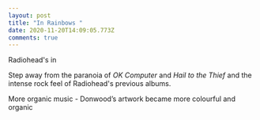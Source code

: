 ```yaml
---
layout: post
title: "In Rainbows "
date: 2020-11-20T14:09:05.773Z
comments: true
---
```

Radiohead's in

Step away from the paranoia of *OK Computer* and *Hail to the Thief* and the intense rock feel of Radiohead's previous albums.

More organic music - Donwood’s artwork became more colourful and organic